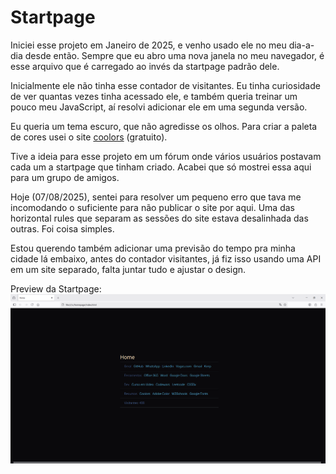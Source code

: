 # Startpage

Iniciei esse projeto em Janeiro de 2025, e venho usado ele no meu dia-a-dia desde então. Sempre que eu abro uma nova janela no meu navegador, é esse arquivo que é carregado ao invés da startpage padrão dele.

Inicialmente ele não tinha esse contador de visitantes. Eu tinha curiosidade de ver quantas vezes tinha acessado ele, e também queria treinar um pouco meu JavaScript, aí resolvi adicionar ele em uma segunda versão.

Eu queria um tema escuro, que não agredisse os olhos. Para criar a paleta de cores usei o site [coolors](https://coolors.co/6ccff6-2d3047-e0ca3c-a799b7) (gratuito). 

Tive a ideia para esse projeto em um fórum onde vários usuários postavam cada um a startpage que tinham criado. Acabei que só mostrei essa aqui para um grupo de amigos.

Hoje (07/08/2025), sentei para resolver um pequeno erro que tava me incomodando o suficiente para não publicar o site por aqui. Uma das horizontal rules que separam as sessões do site estava desalinhada das outras. Foi coisa simples.

Estou querendo também adicionar uma previsão do tempo pra minha cidade lá embaixo, antes do contador visitantes, já fiz isso usando uma API em um site separado, falta juntar tudo e ajustar o design.

Preview da Startpage:
![Print Screen da Startpage - Um site com fundo preto, dividido em sessões horizontais com links azuis, lá embaixo, tem um contador de visitantes](startpage.png)
